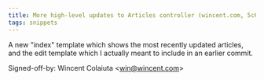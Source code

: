 ```yaml
---
title: More high-level updates to Articles controller (wincent.com, 5c6888e)
tags: snippets
---
```


A new "index" template which shows the most recently updated articles, and the edit template which I actually meant to include in an earlier commit.

Signed-off-by: Wincent Colaiuta &lt;win@wincent.com&gt;
